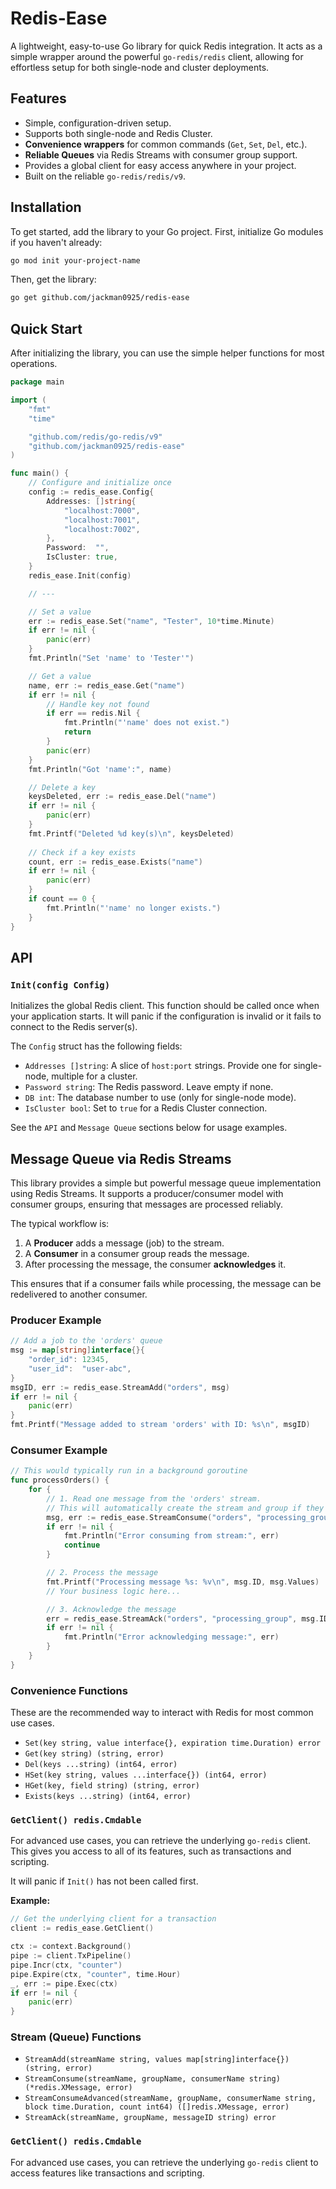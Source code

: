 # Redis-Ease

A lightweight, easy-to-use Go library for quick Redis integration. It acts as a simple wrapper around the powerful `go-redis/redis` client, allowing for effortless setup for both single-node and cluster deployments.

## Features

-   Simple, configuration-driven setup.
-   Supports both single-node and Redis Cluster.
-   **Convenience wrappers** for common commands (`Get`, `Set`, `Del`, etc.).
-   **Reliable Queues** via Redis Streams with consumer group support.
-   Provides a global client for easy access anywhere in your project.
-   Built on the reliable `go-redis/redis/v9`.

## Installation

To get started, add the library to your Go project. First, initialize Go modules if you haven't already:
```sh
go mod init your-project-name
```

Then, get the library:
```sh
go get github.com/jackman0925/redis-ease
```


## Quick Start

After initializing the library, you can use the simple helper functions for most operations.

```go
package main

import (
	"fmt"
	"time"

	"github.com/redis/go-redis/v9"
	"github.com/jackman0925/redis-ease"
)

func main() {
	// Configure and initialize once
	config := redis_ease.Config{
		Addresses: []string{               
			"localhost:7000",                                      
			"localhost:7001",                                      
			"localhost:7002",                                                       
		},
		Password:  "",
		IsCluster: true,
	}
	redis_ease.Init(config)

	// ---

	// Set a value
	err := redis_ease.Set("name", "Tester", 10*time.Minute)
	if err != nil {
		panic(err)
	}
	fmt.Println("Set 'name' to 'Tester'")

	// Get a value
	name, err := redis_ease.Get("name")
	if err != nil {
		// Handle key not found
		if err == redis.Nil {
			fmt.Println("'name' does not exist.")
			return
		}
		panic(err)
	}
	fmt.Println("Got 'name':", name)

	// Delete a key
	keysDeleted, err := redis_ease.Del("name")
	if err != nil {
		panic(err)
	}
	fmt.Printf("Deleted %d key(s)\n", keysDeleted)
    
    // Check if a key exists
    count, err := redis_ease.Exists("name")
    if err != nil {
        panic(err)
    }
    if count == 0 {
        fmt.Println("'name' no longer exists.")
    }
}
```

## API

### `Init(config Config)`

Initializes the global Redis client. This function should be called once when your application starts. It will panic if the configuration is invalid or it fails to connect to the Redis server(s).

The `Config` struct has the following fields:

-   `Addresses []string`: A slice of `host:port` strings. Provide one for single-node, multiple for a cluster.
-   `Password string`: The Redis password. Leave empty if none.
-   `DB int`: The database number to use (only for single-node mode).
-   `IsCluster bool`: Set to `true` for a Redis Cluster connection.


See the `API` and `Message Queue` sections below for usage examples.

## Message Queue via Redis Streams

This library provides a simple but powerful message queue implementation using Redis Streams. It supports a producer/consumer model with consumer groups, ensuring that messages are processed reliably.

The typical workflow is:
1.  A **Producer** adds a message (job) to the stream.
2.  A **Consumer** in a consumer group reads the message.
3.  After processing the message, the consumer **acknowledges** it.

This ensures that if a consumer fails while processing, the message can be redelivered to another consumer.

### Producer Example

```go
// Add a job to the 'orders' queue
msg := map[string]interface{}{
    "order_id": 12345,
    "user_id":  "user-abc",
}
msgID, err := redis_ease.StreamAdd("orders", msg)
if err != nil {
    panic(err)
}
fmt.Printf("Message added to stream 'orders' with ID: %s\n", msgID)
```

### Consumer Example

```go
// This would typically run in a background goroutine
func processOrders() {
    for {
        // 1. Read one message from the 'orders' stream.
        // This will automatically create the stream and group if they don't exist.
        msg, err := redis_ease.StreamConsume("orders", "processing_group", "consumer_1")
        if err != nil {
            fmt.Println("Error consuming from stream:", err)
            continue
        }

        // 2. Process the message
        fmt.Printf("Processing message %s: %v\n", msg.ID, msg.Values)
        // Your business logic here...

        // 3. Acknowledge the message
        err = redis_ease.StreamAck("orders", "processing_group", msg.ID)
        if err != nil {
            fmt.Println("Error acknowledging message:", err)
        }
    }
}
```

### Convenience Functions

These are the recommended way to interact with Redis for most common use cases.

-   `Set(key string, value interface{}, expiration time.Duration) error`
-   `Get(key string) (string, error)`
-   `Del(keys ...string) (int64, error)`
-   `HSet(key string, values ...interface{}) (int64, error)`
-   `HGet(key, field string) (string, error)`
-   `Exists(keys ...string) (int64, error)`

### `GetClient() redis.Cmdable`

For advanced use cases, you can retrieve the underlying `go-redis` client. This gives you access to all of its features, such as transactions and scripting.

It will panic if `Init()` has not been called first.

**Example:**
```go
// Get the underlying client for a transaction
client := redis_ease.GetClient()

ctx := context.Background()
pipe := client.TxPipeline()
pipe.Incr(ctx, "counter")
pipe.Expire(ctx, "counter", time.Hour)
_, err := pipe.Exec(ctx)
if err != nil {
    panic(err)
}
```

### Stream (Queue) Functions

-   `StreamAdd(streamName string, values map[string]interface{}) (string, error)`
-   `StreamConsume(streamName, groupName, consumerName string) (*redis.XMessage, error)`
-   `StreamConsumeAdvanced(streamName, groupName, consumerName string, block time.Duration, count int64) ([]redis.XMessage, error)`
-   `StreamAck(streamName, groupName, messageID string) error`

### `GetClient() redis.Cmdable`

For advanced use cases, you can retrieve the underlying `go-redis` client to access features like transactions and scripting.